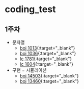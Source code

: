 # coding_test
## 1주차
- 문자열
    - [boj 1013](https://www.acmicpc.net/problem/1013){:target="_blank"}
    - [boj 1036](https://www.acmicpc.net/problem/1036){:target="_blank"}
    - [lc 1781](https://leetcode.com/problems/sum-of-beauty-of-all-substrings/description/){:target="_blank"}
    - [lc 1604](https://leetcode.com/problems/alert-using-same-key-card-three-or-more-times-in-a-one-hour-period/description/){:target="_blank"}
- 구현 = 시뮬레이션
    - [boj 14503](https://www.acmicpc.net/problem/14503){:target="_blank"}
    - [boj 13460](https://www.acmicpc.net/problem/13460){:target="_blank"}
